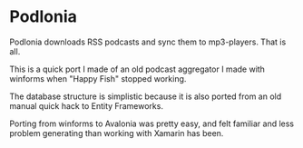 # Podlonia

Podlonia downloads RSS podcasts and sync them to mp3-players. That is all.

This is a quick port I made of an old podcast aggregator I made 
with winforms when "Happy Fish" stopped working.

The database structure is simplistic because it is also ported
from an old manual quick hack to Entity Frameworks.

Porting from winforms to Avalonia was pretty easy, and felt familiar
and less problem generating than working with Xamarin has been.
